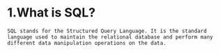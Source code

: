 # 1.What is SQL?
    SQL stands for the Structured Query Language. It is the standard language used to maintain the relational database and perform many different data manipulation operations on the data. 